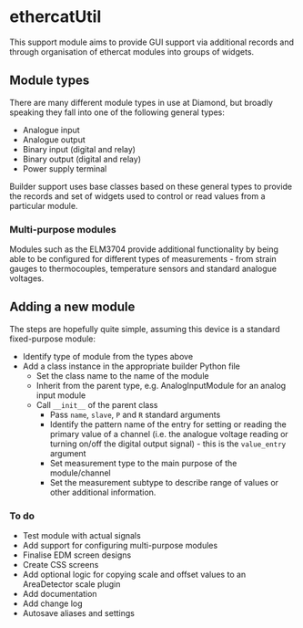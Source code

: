 ethercatUtil
============

This support module aims to provide GUI support via additional records and
through organisation of ethercat modules into groups of widgets.

Module types
------------

There are many different module types in use at Diamond, but broadly speaking
they fall into one of the following general types:

* Analogue input
* Analogue output
* Binary input (digital and relay)
* Binary output (digital and relay)
* Power supply terminal

Builder support uses base classes based on these general types to provide the
records and set of widgets used to control or read values from a particular
module.

### Multi-purpose modules

Modules such as the ELM3704 provide additional functionality by being able to
be configured for different types of measurements - from strain gauges to 
thermocouples, temperature sensors and standard analogue voltages.

Adding a new module
-------------------

The steps are hopefully quite simple, assuming this device is a standard 
fixed-purpose module:

* Identify type of module from the types above
* Add a class instance in the appropriate builder Python file
    - Set the class name to the name of the module
    - Inherit from the parent type, e.g. AnalogInputModule for an analog input
    module
    - Call `__init__` of the parent class
        + Pass `name`, `slave`, `P` and `R` standard arguments
        + Identify the pattern name of the entry for setting or reading the
        primary value of a channel (i.e. the analogue voltage reading or turning
        on/off the digital output signal) - this is the `value_entry` argument
        + Set measurement type to the main purpose of the module/channel
        + Set the measurement subtype to describe range of values or other 
        additional information.

### To do

* Test module with actual signals
* Add support for configuring multi-purpose modules
* Finalise EDM screen designs
* Create CSS screens
* Add optional logic for copying scale and offset values to an AreaDetector scale plugin
* Add documentation
* Add change log
* Autosave aliases and settings
